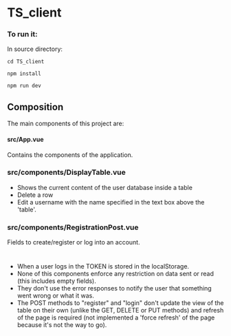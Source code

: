 # TS_client

### To run it:

In source directory:

  `cd TS_client`

  `npm install`
  
  `npm run dev`


## Composition

The main components of this project are:

#### src/App.vue

Contains the components of the application.

### src/components/DisplayTable.vue

  - Shows the current content of the user database inside a table
  - Delete a row
  - Edit a username with the name specified in the text box above the 'table'.

### src/components/RegistrationPost.vue

Fields to create/register or log into an account.

#

- When a user logs in the TOKEN is stored in the localStorage.
- None of this components enforce any restriction on data sent or read (this includes empty fields).
- They don't use the error responses to notify the user that something went wrong or what it was.
- The POST methods to "register" and "login" don't update the view of the table on their own (unlike the GET, DELETE or PUT methods) and refresh of the page is required (not implemented a 'force refresh' of the page because it's not the way to go).
